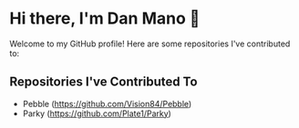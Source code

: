 <!--
**danmano411/danmano411** is a ✨ _special_ ✨ repository because its `README.md` (this file) appears on your GitHub profile.

Here are some ideas to get you started:

- 🔭 I’m currently working on ...
- 🌱 I’m currently learning ...
- 👯 I’m looking to collaborate on ...
- 🤔 I’m looking for help with ...
- 💬 Ask me about ...
- 📫 How to reach me: ...
- 😄 Pronouns: ...
- ⚡ Fun fact: ...
-->

# Hi there, I'm Dan Mano 👋

Welcome to my GitHub profile! Here are some repositories I've contributed to:

## Repositories I've Contributed To

- Pebble (https://github.com/Vision84/Pebble)
- Parky (https://github.com/Plate1/Parky)


